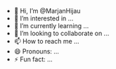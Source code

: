 - 👋 Hi, I’m @MarjanHijau
- 👀 I’m interested in ...
- 🌱 I’m currently learning ...
- 💞️ I’m looking to collaborate on ...
- 📫 How to reach me ...
- 😄 Pronouns: ...
- ⚡ Fun fact: ...

<!---
MarjanHijau/MarjanHijau is a ✨ special ✨ repository because its `README.md` (this file) appears on your GitHub profile.
You can click the Preview link to take a look at your changes.
--->
